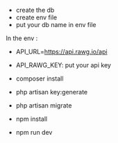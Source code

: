 - create the db
- create env file
- put your db name in env file

In the env :
- API_URL=https://api.rawg.io/api
- API_RAWG_KEY: put your api key

- composer install
- php artisan key:generate
- php artisan migrate

- npm install
- npm run dev